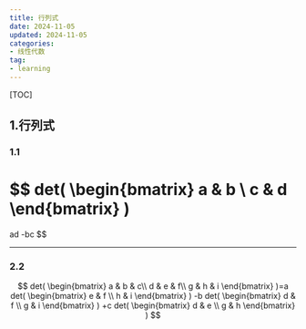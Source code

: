 ```yaml
---
title: 行列式
date: 2024-11-05
updated: 2024-11-05
categories: 
- 线性代数
tag:
- learning
---
```


[TOC]

## 1.行列式

### 1.1


$$
det(
\begin{bmatrix}
a & b \\
c & d
\end{bmatrix}
)
=
ad -bc
$$


------

### 2.2

$$
det(
\begin{bmatrix}
a & b & c\\
d & e & f\\
g & h & i
\end{bmatrix}
)=a
det(
\begin{bmatrix}
e & f \\
h & i
\end{bmatrix}
)
-b
det(
\begin{bmatrix}
d & f \\
g & i
\end{bmatrix}
)
+c
det(
\begin{bmatrix}
d & e \\
g & h
\end{bmatrix}
)
$$






